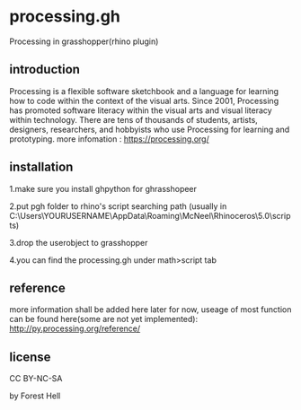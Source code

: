 # processing.gh
Processing in grasshopper(rhino plugin)
## introduction
Processing is a flexible software sketchbook and a language for learning how to code within the context of the visual arts. Since 2001, Processing has promoted software literacy within the visual arts and visual literacy within technology. There are tens of thousands of students, artists, designers, researchers, and hobbyists who use Processing for learning and prototyping. 
more infomation : https://processing.org/
## installation
1.make sure you install ghpython for ghrasshopeer

2.put pgh folder to rhino's script searching path (usually in C:\Users\YOURUSERNAME\AppData\Roaming\McNeel\Rhinoceros\5.0\scripts)

3.drop the userobject to grasshopper 

4.you can find the processing.gh under math>script tab 
## reference
more information shall be added here later
for now, useage of most function can be found here(some are not yet implemented): http://py.processing.org/reference/
## license
CC BY-NC-SA

by Forest Hell
